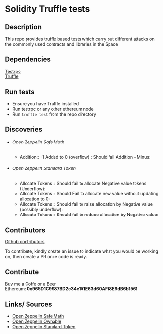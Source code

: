 # Solidity Truffle tests

## Description
This repo provides truffle based tests which carry out different attacks on the commonly used contracts and libraries in the Space

## Dependencies
[Testrpc](https://github.com/ethereumjs/testrpc)  
[Truffle](https://github.com/trufflesuite/truffle)

## Run tests
* Ensure you have  Truffle installed
* Run testrpc or any other ethereum node
* Run `truffle test` from the repo directory

## Discoveries
* ###### Open Zeppelin Safe Math
  + Addition:: -1 Added to 0 (overflow) : Should fail Addition - Minus:  
* ###### Open Zeppelin Standard Token
  + Allocate Tokens :: Should fail to allocate Negative value tokens (Underflow):
  + Allocate Tokens :: Should Fail to allocate new value without updating allocation to 0:
  + Allocate Tokens :: Should fail to raise allocation by Negative value (possibly underflow):
  + Allocate Tokens :: Should fail to reduce allocation by Negative value:

## Contributors
[Github contributors](https://github.com/adibas03/Solidity-truffle-tests/graphs/contributors)

To contribute, kindly create an issue to indicate what you would be working on, then create a PR once code is ready.

## Contribute
Buy me a Coffe or a Beer  
Ethereum: **0x965D1C9987BD2c34e151E63d60AFf8E9dB6b1561**


## Links/ Sources

* [Open Zeppelin Safe Math](https://github.com/OpenZeppelin/zeppelin-solidity/blob/master/contracts/math/SafeMath.sol)
* [Open Zeppelin Ownable](https://github.com/OpenZeppelin/zeppelin-solidity/blob/master/contracts/ownership/Ownable.sol)
* [Open Zeppelin Standard Token](https://github.com/OpenZeppelin/zeppelin-solidity/blob/master/contracts/token/StandardToken.sol)
